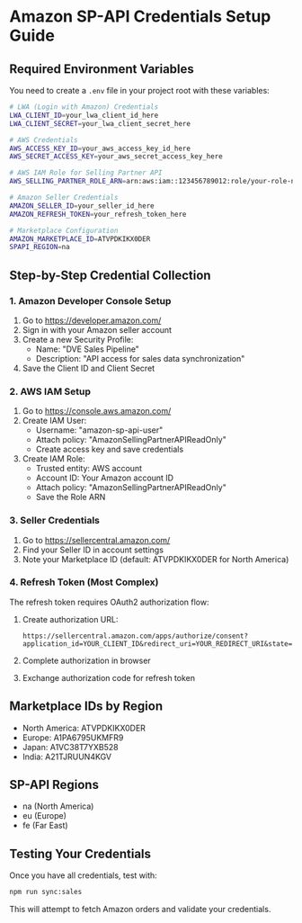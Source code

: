 # Amazon SP-API Credentials Setup Guide

## Required Environment Variables

You need to create a `.env` file in your project root with these variables:

```bash
# LWA (Login with Amazon) Credentials
LWA_CLIENT_ID=your_lwa_client_id_here
LWA_CLIENT_SECRET=your_lwa_client_secret_here

# AWS Credentials
AWS_ACCESS_KEY_ID=your_aws_access_key_id_here
AWS_SECRET_ACCESS_KEY=your_aws_secret_access_key_here

# AWS IAM Role for Selling Partner API
AWS_SELLING_PARTNER_ROLE_ARN=arn:aws:iam::123456789012:role/your-role-name

# Amazon Seller Credentials
AMAZON_SELLER_ID=your_seller_id_here
AMAZON_REFRESH_TOKEN=your_refresh_token_here

# Marketplace Configuration
AMAZON_MARKETPLACE_ID=ATVPDKIKX0DER
SPAPI_REGION=na
```

## Step-by-Step Credential Collection

### 1. Amazon Developer Console Setup
1. Go to https://developer.amazon.com/
2. Sign in with your Amazon seller account
3. Create a new Security Profile:
   - Name: "DVE Sales Pipeline"
   - Description: "API access for sales data synchronization"
4. Save the Client ID and Client Secret

### 2. AWS IAM Setup
1. Go to https://console.aws.amazon.com/
2. Create IAM User:
   - Username: "amazon-sp-api-user"
   - Attach policy: "AmazonSellingPartnerAPIReadOnly"
   - Create access key and save credentials
3. Create IAM Role:
   - Trusted entity: AWS account
   - Account ID: Your Amazon account ID
   - Attach policy: "AmazonSellingPartnerAPIReadOnly"
   - Save the Role ARN

### 3. Seller Credentials
1. Go to https://sellercentral.amazon.com/
2. Find your Seller ID in account settings
3. Note your Marketplace ID (default: ATVPDKIKX0DER for North America)

### 4. Refresh Token (Most Complex)
The refresh token requires OAuth2 authorization flow:

1. Create authorization URL:
   ```
   https://sellercentral.amazon.com/apps/authorize/consent?application_id=YOUR_CLIENT_ID&redirect_uri=YOUR_REDIRECT_URI&state=RANDOM_STATE
   ```

2. Complete authorization in browser
3. Exchange authorization code for refresh token

## Marketplace IDs by Region
- North America: ATVPDKIKX0DER
- Europe: A1PA6795UKMFR9
- Japan: A1VC38T7YXB528
- India: A21TJRUUN4KGV

## SP-API Regions
- na (North America)
- eu (Europe)
- fe (Far East)

## Testing Your Credentials
Once you have all credentials, test with:
```bash
npm run sync:sales
```

This will attempt to fetch Amazon orders and validate your credentials.


